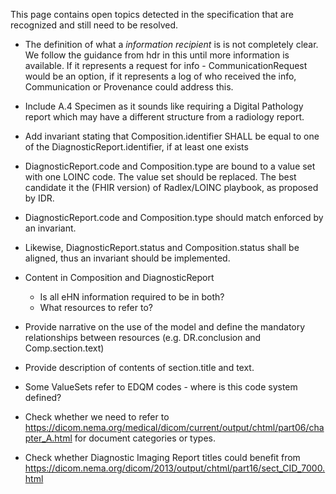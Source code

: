 This page contains open topics detected in the specification that are recognized and still need to be resolved.

* The definition of what a _information recipient_ is is not completely clear. We follow the guidance from hdr in this until more information is available. If it represents a request for info - CommunicationRequest would be an option, if it represents a log of who received the info, Communication or Provenance could address this.
* Include A.4 Specimen as it sounds like requiring a Digital Pathology report which may have a different structure from a radiology report.
* Add invariant stating that Composition.identifier SHALL be equal to one of the DiagnosticReport.identifier, if at least one exists
* DiagnosticReport.code and Composition.type are bound to a value set with one LOINC code. The value set should be replaced. The best candidate it the (FHIR version) of Radlex/LOINC playbook, as proposed by IDR.

* DiagnosticReport.code and Composition.type should match enforced by an invariant.
* Likewise, DiagnosticReport.status and Composition.status shall be aligned, thus an invariant should be implemented.

* Content in Composition and DiagnosticReport
  * Is all eHN information required to be in both?
  * What resources to refer to?

* Provide narrative on the use of the model and define the mandatory relationships between resources (e.g. DR.conclusion and Comp.section.text)

* Provide description of contents of section.title and text.

* Some ValueSets refer to EDQM codes - where is this code system defined? 

* Check whether we need to refer to https://dicom.nema.org/medical/dicom/current/output/chtml/part06/chapter_A.html for document categories or types.

* Check whether Diagnostic Imaging Report titles could benefit from https://dicom.nema.org/dicom/2013/output/chtml/part16/sect_CID_7000.html
